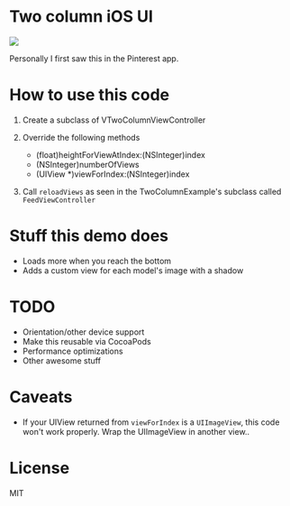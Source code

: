 # Two column iOS UI

[![](http://i.imgur.com/OFZPC.png)](http://i.imgur.com/OFZPC.png)

Personally I first saw this in the Pinterest app.

# How to use this code

1. Create a subclass of VTwoColumnViewController
2. Override the following methods

    - (float)heightForViewAtIndex:(NSInteger)index
    - (NSInteger)numberOfViews
    - (UIView *)viewForIndex:(NSInteger)index

3. Call `reloadViews` as seen in the TwoColumnExample's subclass called `FeedViewController`

# Stuff this demo does

* Loads more when you reach the bottom
* Adds a custom view for each model's image with a shadow

# TODO

* Orientation/other device support
* Make this reusable via CocoaPods
* Performance optimizations
* Other awesome stuff

# Caveats

* If your UIView returned from `viewForIndex` is a `UIImageView`, this code won't work properly. Wrap the UIImageView in another view..

# License

MIT 
